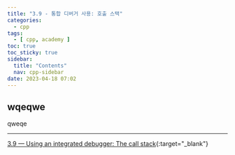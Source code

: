 ```yaml
---
title: "3.9 - 통합 디버거 사용: 호출 스택"
categories:
  - cpp
tags:
  - [ cpp, academy ]
toc: true
toc_sticky: true
sidebar:
  title: "Contents"
  nav: cpp-sidebar
date: 2023-04-18 07:02
---
```


## wqeqwe

qweqe

---

[3.9 — Using an integrated debugger: The call stack](https://www.learncpp.com/cpp-tutorial/using-an-integrated-debugger-the-call-stack/){:target="_blank"}

<!--

<div class="notice--info" markdown="1">
<span class="notice-title">
**TITLE**
</span>

BODY
</div>

-->